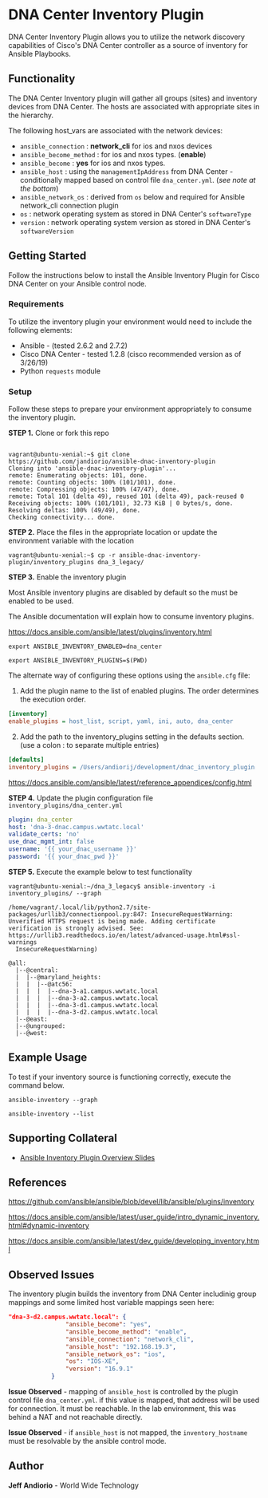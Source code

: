 DNA Center Inventory Plugin
=============================
DNA Center Inventory Plugin allows you to utilize the network discovery
capabilities of Cisco's DNA Center controller as a source of inventory for
Ansible Playbooks. 

Functionality 
--------------
The DNA Center Inventory plugin will gather all groups (sites) and inventory devices from DNA Center.  The hosts are associated with appropriate sites in the hierarchy. 

The following host_vars are associated with the network devices: 
- `ansible_connection` : **network_cli** for ios and nxos devices
- `ansible_become_method` : for ios and nxos types. (**enable**)
- `ansible_become` : **yes** for ios and nxos types. 
- `ansible_host` : using the `managementIpAddress` from DNA Center - conditionally mapped based on control file `dna_center.yml`.  (*see note at the bottom*)
- `ansible_network_os` : derived from `os` below and required for Ansible network_cli connection plugin
- `os` : network operating system as stored in DNA Center's `softwareType`
- `version` : network operating system version as stored in DNA Center's `softwareVersion`

Getting Started
-------------

Follow the instructions below to install the Ansible Inventory Plugin for Cisco DNA Center on your Ansible control node. 

### Requirements

To utilize the inventory plugin your environment would need to include the following elements: 

- Ansible - (tested 2.6.2 and 2.7.2)
- Cisco DNA Center - tested 1.2.8 (cisco recommended version as of 3/26/19)
- Python `requests` module

### Setup
Follow these steps to prepare your environment appropriately to consume the inventory plugin. 

**STEP 1.**  Clone or fork this repo

```shell

vagrant@ubuntu-xenial:~$ git clone https://github.com/jandiorio/ansible-dnac-inventory-plugin
Cloning into 'ansible-dnac-inventory-plugin'...
remote: Enumerating objects: 101, done.
remote: Counting objects: 100% (101/101), done.
remote: Compressing objects: 100% (47/47), done.
remote: Total 101 (delta 49), reused 101 (delta 49), pack-reused 0
Receiving objects: 100% (101/101), 32.73 KiB | 0 bytes/s, done.
Resolving deltas: 100% (49/49), done.
Checking connectivity... done.
```

**STEP 2.** Place the files in the appropriate location or update the environment
variable with the location

```shell
vagrant@ubuntu-xenial:~$ cp -r ansible-dnac-inventory-plugin/inventory_plugins dna_3_legacy/
```

**STEP 3.**  Enable the inventory plugin

Most Ansible inventory plugins are disabled by default so the must be enabled
to be used. 

The Ansible documentation will explain how to consume inventory plugins. 

https://docs.ansible.com/ansible/latest/plugins/inventory.html

`export ANSIBLE_INVENTORY_ENABLED=dna_center`

`export ANSIBLE_INVENTORY_PLUGINS=$(PWD)`

The alternate way of configuring these options using the `ansible.cfg` file: 

1.  Add the plugin name to the list of enabled plugins. The order determines the execution order.

```ini
[inventory]
enable_plugins = host_list, script, yaml, ini, auto, dna_center
```
2. Add the path to the inventory_plugins setting in the defaults section. (use a colon : to separate multiple entries)
```ini
[defaults]
inventory_plugins = /Users/andiorij/development/dnac_inventory_plugin
```
https://docs.ansible.com/ansible/latest/reference_appendices/config.html

**STEP 4.**  Update the plugin configuration file `inventory_plugins/dna_center.yml`

```yaml
plugin: dna_center
host: 'dna-3-dnac.campus.wwtatc.local'
validate_certs: 'no'
use_dnac_mgmt_int: false
username: '{{ your_dnac_username }}'
password: '{{ your_dnac_pwd }}'
```

**STEP 5.**  Execute the example below to test functionality

```shell
vagrant@ubuntu-xenial:~/dna_3_legacy$ ansible-inventory -i inventory_plugins/ --graph

/home/vagrant/.local/lib/python2.7/site-packages/urllib3/connectionpool.py:847: InsecureRequestWarning: Unverified HTTPS request is being made. Adding certificate verification is strongly advised. See: https://urllib3.readthedocs.io/en/latest/advanced-usage.html#ssl-warnings
  InsecureRequestWarning)
  
@all:
  |--@central:
  |  |--@maryland_heights:
  |  |  |--@atc56:
  |  |  |  |--dna-3-a1.campus.wwtatc.local
  |  |  |  |--dna-3-a2.campus.wwtatc.local
  |  |  |  |--dna-3-d1.campus.wwtatc.local
  |  |  |  |--dna-3-d2.campus.wwtatc.local
  |--@east:
  |--@ungrouped:
  |--@west:
```


Example Usage
--------------
To test if your inventory source is functioning correctly, execute the command
below. 

`ansible-inventory --graph`

`ansible-inventory --list`

Supporting Collateral
-----

- [Ansible Inventory Plugin Overview Slides](https://www.slideshare.net/secret/P4ltP8elhAw0A)

References
--------------
https://github.com/ansible/ansible/blob/devel/lib/ansible/plugins/inventory

https://docs.ansible.com/ansible/latest/user_guide/intro_dynamic_inventory.html#dynamic-inventory

https://docs.ansible.com/ansible/latest/dev_guide/developing_inventory.html

Observed Issues
----------------

The inventory plugin builds the inventory from DNA Center includinig group mappings and some limited host variable mappings seen here: 

```json
"dna-3-d2.campus.wwtatc.local": {
                "ansible_become": "yes", 
                "ansible_become_method": "enable", 
                "ansible_connection": "network_cli", 
                "ansible_host": "192.168.19.3",
                "ansible_network_os": "ios", 
                "os": "IOS-XE", 
                "version": "16.9.1"
            }
```
**Issue Observed** - mapping of `ansible_host` is controlled by the plugin control file  `dna_center.yml`.  if this value is mapped, that address will be used for connection.  It must be reachable.  In the lab environment, this was behind a NAT and not reachable directly.  

**Issue Observed** - if `ansible_host` is not mapped, the `inventory_hostname` must be resolvable by the ansible control mode. 

## Author

**Jeff Andiorio** - World Wide Technology 

